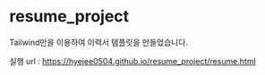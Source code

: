 # resume_project
Tailwind만을 이용하여 이력서 템플릿을 만들었습니다.

실행 url : https://hyejee0504.github.io/resume_project/resume.html
